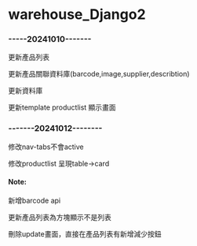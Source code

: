 # warehouse_Django2

<h3>-----20241010-------</h3>
<p>更新產品列表</p>
<p>更新產品關聯資料庫(barcode,image,supplier,describtion)</p>
<p>更新資料庫</p>
<p>更新template productlist 顯示畫面</p>
<h3>-------20241012--------</h3>
<p>修改nav-tabs不會active</p>
<p>修改productlist 呈現table->card</p>
<h4>Note:</h4>
<p>新增barcode api</p>
<p>更新產品列表為方塊顯示不是列表</p>
<p>刪除update畫面，直接在產品列表有新增減少按鈕</p>



